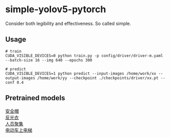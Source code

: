 # simple-yolov5-pytorch
 Consider both legibility and effectiveness. So called simple.
## Usage
```
# train
CUDA_VISIBLE_DEVICES=0 python train.py -p config/driver/driver-m.yaml --batch-size 16 --img 640 --epochs 300

# predict
CUDA_VISIBLE_DEVICES=1 python predict --input-images /home/work/xx --output-images /home/work/yy --checkpoint ./checkpoints/driver/xx.pt --conf 0.4
```
## Pretrained models
[安全帽](https://pan.baidu.com/s/1mI6xSROHdBE0v60OWRp5pw)  
[反光衣](https://pan.baidu.com/s/1mI6xSROHdBE0v60OWRp5pw)  
[人员聚集](https://pan.baidu.com/s/1_o5rRiwdwMDMbDxIL5rmwg)  
[电动车上电梯](https://pan.baidu.com/s/1_o5rRiwdwMDMbDxIL5rmwg)  
